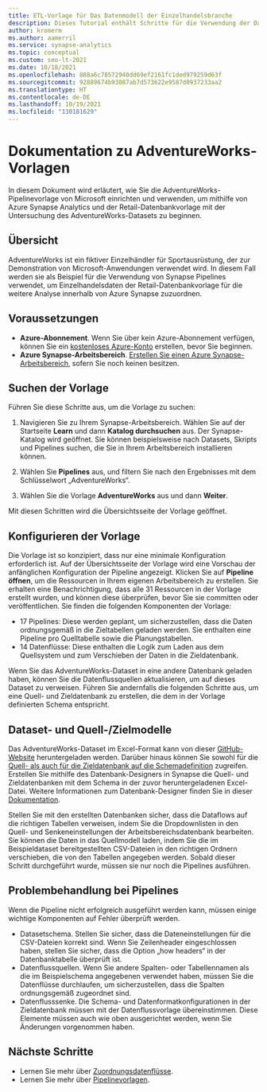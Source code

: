 ```yaml
---
title: ETL-Vorlage für Das Datenmodell der Einzelhandelsbranche
description: Dieses Tutorial enthält Schritte für die Verwendung der Datenmodellvorlage für den Einzelhandel mithilfe der Adventure Works-Beispieldaten.
author: kromerm
ms.author: aamerril
ms.service: synapse-analytics
ms.topic: conceptual
ms.custom: seo-lt-2021
ms.date: 10/18/2021
ms.openlocfilehash: 888a6c78572940dd69ef2161fc1ded979259d63f
ms.sourcegitcommit: 92889674b93087ab7d573622e9587d0937233aa2
ms.translationtype: HT
ms.contentlocale: de-DE
ms.lasthandoff: 10/19/2021
ms.locfileid: "130181629"
---
```

# <a name="adventureworks-template-documentation"></a>Dokumentation zu AdventureWorks-Vorlagen

In diesem Dokument wird erläutert, wie Sie die AdventureWorks-Pipelinevorlage von Microsoft einrichten und verwenden, um mithilfe von Azure Synapse Analytics und der Retail-Datenbankvorlage mit der Untersuchung des AdventureWorks-Datasets zu beginnen.

## <a name="overview"></a>Übersicht
AdventureWorks ist ein fiktiver Einzelhändler für Sportausrüstung, der zur Demonstration von Microsoft-Anwendungen verwendet wird. In diesem Fall werden sie als Beispiel für die Verwendung von Synapse Pipelines verwendet, um Einzelhandelsdaten der Retail-Datenbankvorlage für die weitere Analyse innerhalb von Azure Synapse zuzuordnen.

## <a name="prerequisites"></a>Voraussetzungen

* **Azure-Abonnement**. Wenn Sie über kein Azure-Abonnement verfügen, können Sie ein [kostenloses Azure-Konto](https://azure.microsoft.com/free/) erstellen, bevor Sie beginnen.
* **Azure Synapse-Arbeitsbereich**. [Erstellen Sie einen Azure Synapse-Arbeitsbereich](../storage/common/storage-account-create.md), sofern Sie noch keinen besitzen.

## <a name="find-the-template"></a>Suchen der Vorlage

Führen Sie diese Schritte aus, um die Vorlage zu suchen:

1. Navigieren Sie zu Ihrem Synapse-Arbeitsbereich. Wählen Sie auf der Startseite **Learn** und dann **Katalog durchsuchen** aus. Der Synapse-Katalog wird geöffnet. Sie können beispielsweise nach Datasets, Skripts und Pipelines suchen, die Sie in Ihrem Arbeitsbereich installieren können. 

1. Wählen Sie **Pipelines** aus, und filtern Sie nach den Ergebnisses mit dem Schlüsselwort „AdventureWorks“.

1. Wählen Sie die Vorlage **AdventureWorks** aus und dann **Weiter**.

Mit diesen Schritten wird die Übersichtsseite der Vorlage geöffnet.

## <a name="configure-the-template"></a>Konfigurieren der Vorlage
Die Vorlage ist so konzipiert, dass nur eine minimale Konfiguration erforderlich ist. Auf der Übersichtsseite der Vorlage wird eine Vorschau der anfänglichen Konfiguration der Pipeline angezeigt. Klicken Sie auf **Pipeline öffnen**, um die Ressourcen in Ihrem eigenen Arbeitsbereich zu erstellen. Sie erhalten eine Benachrichtigung, dass alle 31 Ressourcen in der Vorlage erstellt wurden, und können diese überprüfen, bevor Sie sie committen oder veröffentlichen. Sie finden die folgenden Komponenten der Vorlage:

* 17 Pipelines: Diese werden geplant, um sicherzustellen, dass die Daten ordnungsgemäß in die Zieltabellen geladen werden. Sie enthalten eine Pipeline pro Quelltabelle sowie die Planungstabellen.
* 14 Datenflüsse: Diese enthalten die Logik zum Laden aus dem Quellsystem und zum Verschieben der Daten in die Zieldatenbank.

Wenn Sie das AdventureWorks-Dataset in eine andere Datenbank geladen haben, können Sie die Datenflussquellen aktualisieren, um auf dieses Dataset zu verweisen. Führen Sie andernfalls die folgenden Schritte aus, um eine Quell- und Zieldatenbank zu erstellen, die dem in der Vorlage definierten Schema entspricht.


## <a name="dataset-and-sourcetarget-models"></a>Dataset- und Quell-/Zielmodelle
Das AdventureWorks-Dataset im Excel-Format kann von dieser [GitHub-Website](https://github.com/kromerm/adfdataflowdocs/blob/master/sampledata/AdventureWorks%20Data.zip) heruntergeladen werden. Darüber hinaus können Sie sowohl für die [Quell- als auch für die Zieldatenbank auf die Schemadefinition](https://github.com/kromerm/adfdataflowdocs/blob/master/sampledata/AdventureWorksSchemas.xlsx) zugreifen. Erstellen Sie mithilfe des Datenbank-Designers in Synapse die Quell- und Zieldatenbanken mit dem Schema in der zuvor heruntergeladenen Excel-Datei. Weitere Informationen zum Datenbank-Designer finden Sie in dieser [Dokumentation](https://aka.ms/SynapseDatabaseDesignerDocumentation).

Stellen Sie mit den erstellten Datenbanken sicher, dass die Dataflows auf die richtigen Tabellen verweisen, indem Sie die Dropdownlisten in den Quell- und Senkeneinstellungen der Arbeitsbereichsdatenbank bearbeiten. Sie können die Daten in das Quellmodell laden, indem Sie die im Beispieldataset bereitgestellten CSV-Dateien in den richtigen Ordnern verschieben, die von den Tabellen angegeben werden. Sobald dieser Schritt durchgeführt wurde, müssen sie nur noch die Pipelines ausführen.

## <a name="troubleshoot-the-pipelines"></a>Problembehandlung bei Pipelines
Wenn die Pipeline nicht erfolgreich ausgeführt werden kann, müssen einige wichtige Komponenten auf Fehler überprüft werden.

* Datasetschema. Stellen Sie sicher, dass die Dateneinstellungen für die CSV-Dateien korrekt sind. Wenn Sie Zeilenheader eingeschlossen haben, stellen Sie sicher, dass die Option „how headers“ in der Datenbanktabelle überprüft ist.
* Datenflussquellen. Wenn Sie andere Spalten- oder Tabellennamen als die im Beispielschema angegebenen verwendet haben, müssen Sie die Datenflüsse durchlaufen, um sicherzustellen, dass die Spalten ordnungsgemäß zugeordnet sind.
* Datenflusssenke. Die Schema- und Datenformatkonfigurationen in der Zieldatenbank müssen mit der Datenflussvorlage übereinstimmen. Diese Elemente müssen auch wie oben ausgerichtet werden, wenn Sie Änderungen vorgenommen haben.

## <a name="next-steps"></a>Nächste Schritte

* Lernen Sie mehr über [Zuordnungsdatenflüsse](concepts-data-flow-overview.md).
* Lernen Sie mehr über [Pipelinevorlagen](solution-templates-introduction.md).
